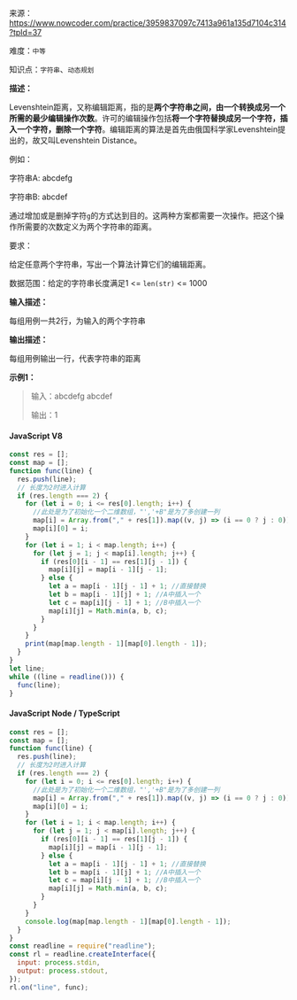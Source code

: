来源：<https://www.nowcoder.com/practice/3959837097c7413a961a135d7104c314?tpId=37>

难度：`中等`

知识点：`字符串`、`动态规划`

**描述：**

Levenshtein距离，又称编辑距离，指的是**两个字符串之间，由一个转换成另一个所需的最少编辑操作次数**。许可的编辑操作包括**将一个字符替换成另一个字符，插入一个字符，删除一个字符**。编辑距离的算法是首先由俄国科学家Levenshtein提出的，故又叫Levenshtein Distance。

例如：

字符串A: abcdefg

字符串B: abcdef

通过增加或是删掉字符`g`的方式达到目的。这两种方案都需要一次操作。把这个操作所需要的次数定义为两个字符串的距离。

要求：

给定任意两个字符串，写出一个算法计算它们的编辑距离。

数据范围：给定的字符串长度满足1 <= `len(str)` <= 1000

**输入描述：**

每组用例一共2行，为输入的两个字符串

**输出描述：**

每组用例输出一行，代表字符串的距离

**示例1：**

> 输入：abcdefg
abcdef
>
> 输出：1

<!-- tabs:start -->

#### **JavaScript V8**

```javascript
const res = [];
const map = [];
function func(line) {
  res.push(line);
  // 长度为2时进入计算
  if (res.length === 2) {
    for (let i = 0; i <= res[0].length; i++) {
      //此处是为了初始化一个二维数组，"','+B"是为了多创建一列
      map[i] = Array.from("," + res[1]).map((v, j) => (i == 0 ? j : 0));
      map[i][0] = i;
    }
    for (let i = 1; i < map.length; i++) {
      for (let j = 1; j < map[i].length; j++) {
        if (res[0][i - 1] == res[1][j - 1]) {
          map[i][j] = map[i - 1][j - 1];
        } else {
          let a = map[i - 1][j - 1] + 1; //直接替换
          let b = map[i - 1][j] + 1; //A中插入一个
          let c = map[i][j - 1] + 1; //B中插入一个
          map[i][j] = Math.min(a, b, c);
        }
      }
    }
    print(map[map.length - 1][map[0].length - 1]);
  }
}
let line;
while ((line = readline())) {
  func(line);
}
```

#### **JavaScript Node / TypeScript**

```javascript
const res = [];
const map = [];
function func(line) {
  res.push(line);
  // 长度为2时进入计算
  if (res.length === 2) {
    for (let i = 0; i <= res[0].length; i++) {
      //此处是为了初始化一个二维数组，"','+B"是为了多创建一列
      map[i] = Array.from("," + res[1]).map((v, j) => (i == 0 ? j : 0));
      map[i][0] = i;
    }
    for (let i = 1; i < map.length; i++) {
      for (let j = 1; j < map[i].length; j++) {
        if (res[0][i - 1] == res[1][j - 1]) {
          map[i][j] = map[i - 1][j - 1];
        } else {
          let a = map[i - 1][j - 1] + 1; //直接替换
          let b = map[i - 1][j] + 1; //A中插入一个
          let c = map[i][j - 1] + 1; //B中插入一个
          map[i][j] = Math.min(a, b, c);
        }
      }
    }
    console.log(map[map.length - 1][map[0].length - 1]);
  }
}
const readline = require("readline");
const rl = readline.createInterface({
  input: process.stdin,
  output: process.stdout,
});
rl.on("line", func);
```

<!-- tabs:end -->
